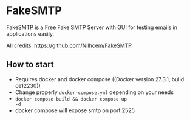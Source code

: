 # FakeSMTP

FakeSMTP is a Free Fake SMTP Server with GUI for testing emails in applications easily.

All credits: https://github.com/Nilhcem/FakeSMTP 

## How to start

- Requires docker and docker compose ((Docker version 27.3.1, build ce12230))
- Change properly <code>docker-compose.yml</code> depending on your needs
- <code>docker compose build && docker compose up -d</code>
- docker compose will expose smtp on port 2525